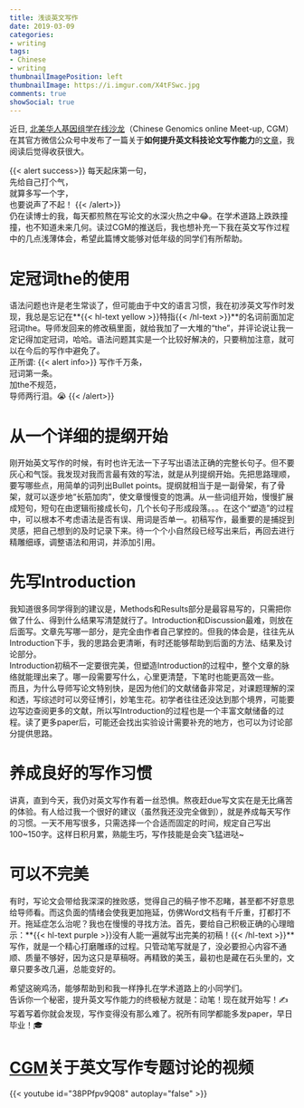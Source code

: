 ```yaml
---
title: 浅谈英文写作
date: 2019-03-09
categories:
- writing
tags:
- Chinese
- writing
thumbnailImagePosition: left
thumbnailImage: https://i.imgur.com/X4tFSwc.jpg
comments: true
showSocial: true
---
```


近日, [北美华人基因组学在线沙龙](http://cgmonline.co/)（Chinese Genomics online Meet-up, CGM）在其官方微信公众号中发布了一篇关于**如何提升英文科技论文写作能力**的[文章](https://mp.weixin.qq.com/s?__biz=MzIxMTk0ODkyMg==&mid=2247483689&idx=1&sn=fa845ca6349b5e27dd7a373cb00a2e59&chksm=974cc53ca03b4c2a6600b6d0d44e4435a6c6ce2005c7df47e19418eef0d4ad3a378046cf0c07&mpshare=1&scene=1&srcid=0226c2X9zVNRc6BT9coiSOA2#rd)，我阅读后觉得收获很大。
<!--more-->

{{< alert success>}}
每天起床第一句，<br>
先给自己打个气，<br>
就算多写一个字，<br>
也要说声了不起！
{{< /alert>}}
<br>仍在读博士的我，每天都煎熬在写论文的水深火热之中😂。在学术道路上跌跌撞撞，也不知道未来几何。读过CGM的推送后，我也想补充一下我在英文写作过程中的几点浅薄体会，希望此篇博文能够对低年级的同学们有所帮助。

<!-- toc -->

# 定冠词the的使用

语法问题也许是老生常谈了，但可能由于中文的语言习惯，我在初涉英文写作时发现，我总是忘记在**{{< hl-text yellow >}}特指{{< /hl-text >}}**的名词前面加定冠词the。导师发回来的修改稿里面，就给我加了一大堆的“the”，并评论说让我一定记得加定冠词，哈哈。语法问题其实是一个比较好解决的，只要稍加注意，就可以在今后的写作中避免了。<br>
正所谓:
{{< alert info>}}
写作千万条，<br>
冠词第一条。<br>
加the不规范，<br>
导师两行泪。😭
{{< /alert>}}


# 从一个详细的提纲开始

刚开始英文写作的时候，有时也许无法一下子写出语法正确的完整长句子。但不要灰心和气馁。我发现对我而言最有效的写法，就是从列提纲开始。先把思路理顺，要写哪些点，用简单的词列出Bullet points。提纲就相当于是一副骨架，有了骨架，就可以逐步地“长筋加肉”，使文章慢慢变的饱满。从一些词组开始，慢慢扩展成短句，短句在由逻辑衔接成长句，几个长句子形成段落。。。在这个“塑造”的过程中，可以根本不考虑语法是否有误、用词是否单一。初稿写作，最重要的是捕捉到灵感，把自己想到的及时记录下来。待一个个小自然段已经写出来后，再回去进行精雕细琢，调整语法和用词，并添加引用。


# 先写Introduction

我知道很多同学得到的建议是，Methods和Results部分是最容易写的，只需把你做了什么、得到什么结果写清楚就行了。Introduction和Discussion最难，则放在后面写。文章先写哪一部分，是完全由作者自己掌控的。但我的体会是，往往先从Introduction下手，我的思路会更清晰，有时还能够帮助到后面的方法、结果及讨论部分。<br>
Introduction初稿不一定要很完美，但塑造Introduction的过程中，整个文章的脉络就能理出来了。哪一段需要写什么，心里更清楚，下笔时也能更高效一些。<br>
而且，为什么导师写论文特别快，是因为他们的文献储备非常足，对课题理解的深和透，写综述时可以旁征博引，妙笔生花。初学者往往还没达到那个境界，可能要边写边查阅更多的文献，所以写Introduction的过程也是一个丰富文献储备的过程。读了更多paper后，可能还会找出实验设计需要补充的地方，也可以为讨论部分提供思路。

# 养成良好的写作习惯

讲真，直到今天，我仍对英文写作有着一丝恐惧。熬夜赶due写文实在是无比痛苦的体验。有人给过我一个很好的建议（虽然我还没完全做到），就是养成每天写作的习惯。一天不用写很多，只需选择一个合适而固定的时间，规定自己写出100~150字。这样日积月累，熟能生巧，写作技能是会突飞猛进哒~

# 可以不完美

有时，写论文会带给我深深的挫败感，觉得自己的稿子惨不忍睹，甚至都不好意思给导师看。而这负面的情绪会使我更加拖延，仿佛Word文档有千斤重，打都打不开。拖延症怎么治呢？我也在慢慢的寻找方法。首先，要给自己积极正确的心理暗示：**{{< hl-text purple >}}没有人能一遍就写出完美的初稿！{{< /hl-text >}}**写作，就是一个精心打磨雕琢的过程。只管动笔写就是了，没必要担心内容不通顺、质量不够好，因为这只是草稿呀。再精致的美玉，最初也是藏在石头里的，文章只要多改几遍，总能变好的。<br>

希望这碗鸡汤，能够帮助到和我一样挣扎在学术道路上的小同学们。<br>
告诉你一个秘密，提升英文写作能力的终极秘方就是：动笔！现在就开始写！✍<br>
写着写着你就会发现，写作变得没有那么难了。祝所有同学都能多发paper，早日毕业！🎓

# [CGM](https://cgmonline.co/2017/06/cgm-%E7%AC%AC8%E6%9C%9F%E6%80%8E%E6%A0%B7%E6%8F%90%E9%AB%98%E8%8B%B1%E6%96%87%E7%A7%91%E6%8A%80%E8%AE%BA%E6%96%87%E7%9A%84%E5%86%99%E4%BD%9C/)关于英文写作专题讨论的视频


{{< youtube id="38PPfpv9Q08" autoplay="false" >}}



